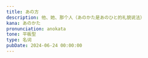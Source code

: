 ```yaml
---
title: あの方
description: 他、她、那个人（あのかた是あのひと的礼貌说法）
kana: あのかた
pronunciation: anokata
tone: 平板型
type: 名词
pubDate: 2024-06-24 00:00:00
---
```

